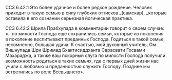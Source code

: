 ССЗ 6.42:1	Это более удачное и более редкое рождение. Человек приходит в такую семью в силу глубоких оттисков _(самскар), _которые оставила в его сознании серьезная йогическая практика.

ССЗ 6.42:2	Шрила Прабхупада в комментарии говорит о своем случае: «...по милости Господа еще сохранились семьи, которые из поколения в поколение воспитывают преданных Господа. Годиться в такой семье, несомненно, большая удача. К счастью, мой духовный учитель, Ом Вишнупада Шри Шримад Бхактисиддханта Сарасвати Госвами Махараджа, а также ваш покорный слуга по милости Господа получили возможность родиться в таких семьях, где с первых дней жизни нас учили с любовью и преданностью служить Господу. Позднее мы встретились по воле Всевышнего».